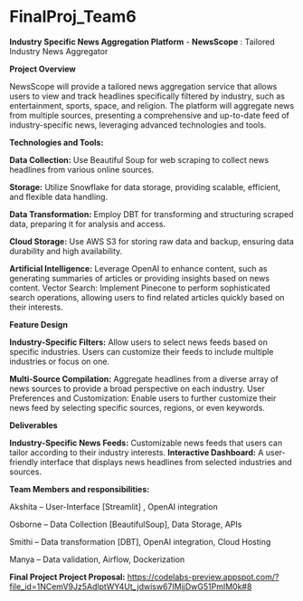 # FinalProj_Team6


**Industry Specific News Aggregation Platform** - **NewsScope** : Tailored Industry News Aggregator


**Project Overview**

NewsScope will provide a tailored news aggregation service that allows users to view and track headlines specifically filtered by industry, such as entertainment, sports, space, and religion.
The platform will aggregate news from multiple sources, presenting a comprehensive and up-to-date feed of industry-specific news, leveraging advanced technologies and tools.



**Technologies and Tools:**

**Data Collection:** Use Beautiful Soup for web scraping to collect news headlines from various online sources.

**Storage:** Utilize Snowflake for data storage, providing scalable, efficient, and flexible data handling.

**Data Transformation:** Employ DBT for transforming and structuring scraped data, preparing it for analysis and access.

**Cloud Storage:** Use AWS S3 for storing raw data and backup, ensuring data durability and high availability.

**Artificial Intelligence:** Leverage OpenAI to enhance content, such as generating summaries of articles or providing insights based on news content.
Vector Search: Implement Pinecone to perform sophisticated search operations, allowing users to find related articles quickly based on their interests.


**Feature Design**

**Industry-Specific Filters:** Allow users to select news feeds based on specific industries. Users can customize their feeds to include multiple industries or focus on one.

**Multi-Source Compilation:** Aggregate headlines from a diverse array of news sources to provide a broad perspective on each industry. User Preferences and Customization: Enable users to further customize their news feed by selecting specific sources, regions, or even keywords.



**Deliverables**

**Industry-Specific News Feeds:** Customizable news feeds that users can tailor according to their industry interests.
**Interactive Dashboard:** A user-friendly interface that displays news headlines from selected industries and sources.

**Team Members and responsibilities:**

Akshita – User-Interface [Streamlit] , OpenAI integration

Osborne – Data Collection [BeautifulSoup], Data Storage, APIs

Smithi – Data transformation [DBT], OpenAI integration, Cloud Hosting

Manya – Data validation, Airflow, Dockerization


**Final Project Project Proposal:** https://codelabs-preview.appspot.com/?file_id=1NCemV9Jz5AdlptWY4Ut_jdwisw67IMjjDwG51PmIM0k#8


